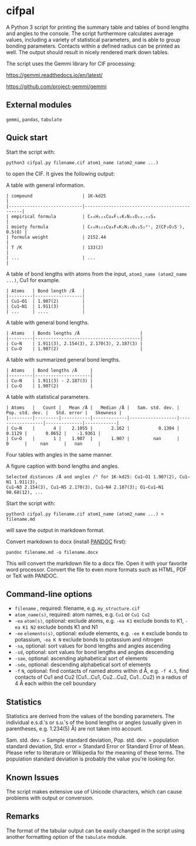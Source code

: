# cifpal
A Python 3 script for printing the summary table and tables of bond lengths and angles to the console. The script furthermore calculates average values, including a variety of statistical parameters, and is able to group bonding parameters. Contacts within a defined radius can be printed as well. The output should result in nicely rendered mark down tables. 

The script uses the Gemmi library for CIF processing:

https://gemmi.readthedocs.io/en/latest/

https://github.com/project-gemmi/gemmi

## External modules
 `gemmi`,  `pandas`,  `tabulate`
 
## Quick start
 Start the script with:
```console
python3 cifpal.py filename.cif atom1_name (atom2_name ...)
```
to open the CIF. It gives the following output:

A table with general information.

```
| compound                   | 1K-kd25                                      |
|----------------------------|----------------------------------------------|
| empirical formula          | C₆₈H₁₂₆Cu₄F₁₂K₂N₁₆O₁₈.₅₀S₄                   |
| moiety formula             | C₆₆H₁₂₆Cu₄F₆K₂N₁₆O₁₂S₂²⁺, 2(CF₃O₃S⁻), 0.5(O) |
| formula weight             | 2152.44                                      |
| T /K                       | 133(2)                                       |
| ...                        | ...                                          |
```
A table of bond lengths with atoms from the input, `atom1_name (atom2_name ...)`, Cu1 for example.
```
| Atoms   | Bond length /Å   |
|---------|------------------|
| Cu1–O1  | 1.907(2)         |
| Cu1–N1  | 1.911(3)         |
| ...     | ....             |
```
A table with general bond lengths.
```
| Atoms   | Bonds lengths /Å                       |
|---------|----------------------------------------|
| Cu–N    | 1.911(3), 2.154(3), 2.170(3), 2.187(3) |
| Cu–O    | 1.907(2)                               |
```
A table with summarized general bond lengths.
```
| Atoms   | Bond lengths /Å     |
|---------|---------------------|
| Cu–N    | 1.911(3) - 2.187(3) |
| Cu–O    | 1.907(2)            |
```
A table with statistical parameters.
```
| Atoms   |   Count |   Mean /Å |   Median /Å |   Sam. std. dev. |   Pop. std. dev. |   Std. error |   Skewness |
|---------|---------|-----------|-------------|------------------|------------------|--------------|------------|
| Cu–N    |       4 |    2.1055 |       2.162 |           0.1304 |           0.1129 |       0.0652 |    -1.9361 |
| Cu–O    |       1 |    1.907  |       1.907 |         nan      |           0      |     nan      |   nan      |
```
Four tables with angles in the same manner.

A figure caption with bond lengths and angles.
```
Selected distances /Å and angles /° for 1K-kd25: Cu1–O1 1.907(2), Cu1–N1 1.911(3), 
Cu1–N3 2.154(3), Cu1–N5 2.170(3), Cu1–N4 2.187(3); O1–Cu1–N1 98.68(12), ...
```

Start the script with:
```console
python3 cifpal.py filename.cif atom1_name (atom2_name ...) > filename.md
```
will save the output in markdown format.

Convert markdown to docx (install [PANDOC](https://pandoc.org) first):
```console
pandoc filename.md -o filename.docx
```
This will convert the markdown file to a docx file. Open it with your favorite
word processor. Convert the file to even more formats such as HTML, PDF or TeX with PANDOC.

## Command-line options
- `filename` , required: filename, e.g. `my_structure.cif`
- `atom_name(s)`, required: atom names, e.g. `Cu1` or `Cu1 Cu2`
- `-ea` `atom(s)`, optional: exclude atoms, e.g. `-ea K1` exclude bonds to K1, `-ea K1 N2` exclude bonds K1 and N1
- `-ee` `elements(s)`,  optional: exlude elements,  e.g. `-ee K` exclude bonds to potassium, `-ea K N` exclude bonds to potassium and nitrogen
- `-sa`, optional: sort values for bond lengths and angles ascending
- `-sd`, optional: sort values for bond lengths and angles descending
- `-sae`, optional: ascending alphabetical sort of elements
- `-sde`, optional:  descending alphabetical sort of elements
- `-f` `N`, optional: find contacts of named atoms within d Å, e.g. `-f 4.5`, find contacts of Cu1 and Cu2 (Cu1…Cu1, Cu2…Cu2, Cu1…Cu2) in a radius of 4 Å each within the cell boundary

## Statistics
Statistics are derived from the values of the bonding parameters. The individual e.s.d.'s or s.u.'s of the bond lengths or angles (usually given in parentheses, e.g. 1.234(5) Å) are not taken into account.

Sam. std. dev. = Sample standard deviation, Pop. std. dev. = population standard deviation, Std. error = Standard Error or Standard Error of Mean. Please refer to literature or Wikipedia for the meaning of these terms. The population standard deviation is probably the value you're looking for.

## Known Issues
The script makes extensive use of Unicode characters, which can cause problems with output or conversion.

## Remarks
The format of the tabular output can be easily changed in the script using another formatting option of the `tabulate` module.
